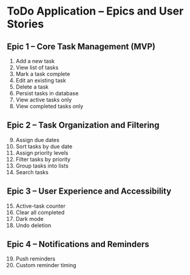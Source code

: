 # ToDo Application – Epics and User Stories

## Epic 1 – Core Task Management (MVP)
1. Add a new task
2. View list of tasks
3. Mark a task complete
4. Edit an existing task
5. Delete a task
6. Persist tasks in database
7. View active tasks only
8. View completed tasks only

## Epic 2 – Task Organization and Filtering
9. Assign due dates
10. Sort tasks by due date
11. Assign priority levels
12. Filter tasks by priority
13. Group tasks into lists
14. Search tasks

## Epic 3 – User Experience and Accessibility
15. Active-task counter
16. Clear all completed
17. Dark mode
18. Undo deletion

## Epic 4 – Notifications and Reminders
19. Push reminders
20. Custom reminder timing